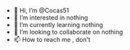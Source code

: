- 👋 Hi, I’m @Cocas51
- 👀 I’m interested in nothing
- 🌱 I’m currently learning nothing
- 💞️ I’m looking to collaborate on nothing
- 📫 How to reach me , don't

<!---
Cocas51/Cocas51 is a ✨ special ✨ repository because its `README.md` (this file) appears on your GitHub profile.
You can click the Preview link to take a look at your changes.
--->
